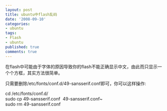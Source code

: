 ```yaml
---
layout: post
title: ubuntu中flash乱码
date: '2008-09-10'
categories:
- ubuntu
tags:
- Flash
- ubuntu
published: true
comments: true
---
```

<p>在flash中可能由于字体的原因导致你的flash不能正确显示中文，由此而只显示一个个方框，其实方法很简单。</p>

<p>只需要删除/etc/fonts/conf.d/49-sansserif.conf即可，你可以这样操作:</p>

<p>cd /etc/fonts/conf.d/<br />
sudo cp 49-sansserif.conf  49-sansserif.conf~<br />
sudo rm 49-sansserif.conf</p>
